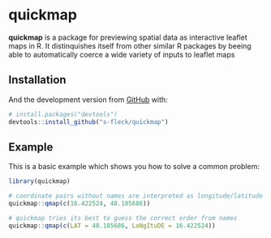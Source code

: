 
<!-- README.md is generated from README.Rmd. Please edit that file -->

# quickmap

<!-- badges: start -->

<!-- badges: end -->

**quickmap** is a package for previewing spatial data as interactive
leaflet maps in R. It distinquishes itself from other similar R packages
by beeing able to automatically coerce a wide variety of inputs to
leaflet maps

## Installation

And the development version from [GitHub](https://github.com/) with:

``` r
# install.packages("devtools")
devtools::install_github("s-fleck/quickmap")
```

## Example

This is a basic example which shows you how to solve a common problem:

``` r
library(quickmap)

# coordinate pairs without names are interpreted as longitude/latitude
quickmap::qmap(c(16.422524, 48.185686))

# quickmap tries its best to guess the correct order from names
quickmap::qmap(c(LAT = 48.185686, LoNgItuDE = 16.422524))
```
